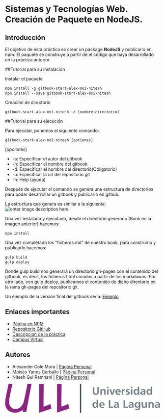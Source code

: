 # Sistemas y Tecnologías Web. Creación de Paquete en NodeJS.


## Introducción

El objetivo de esta práctica es crear un package **NodeJS** y publicarlo en npm. El paquete se construye a partir de el código que haya desarrollado en la práctica anterior.

##Tutorial para su instalación

Instalar el paquete

```shell
npm install -g gitbook-start-alex-moi-nitesh
npm install --save gitbook-start-alex-moi-nitesh
```

Creación de directorio

```shell
gitbook-start-alex-moi-nitesh -d [nombre directorio]
```

##Tutorial para su ejecución

Para ejecutar, ponemos el siguiente comando:

```shell
gitbook-start-alex-moi-nitesh [opciones]
```
[opciones] 
*    -a: Especificar el autor del gitbook
*    -n: Especificar el nombre del gitbook
*    -d: Especificar el nombre del directorio(Obligatorio)
*    -u: Especificar la url del repositorio git
*    -h: Help (ayuda)

Después de ejecutar el comando se genera una estructura de directorios para poder desarrollar un gitbook y publicarlo en github. 

La estructura que genera es similar a la siguiente:
![enter image description here](https://i.gyazo.com/f8eaf0e19ccf15b6ac25a19f3b02d009.png)

Una vez instalado y ejecutado, desde el directorio generado (Book en la imagen anterior) hacemos:

```shell
npm install
```

Una vez completado los "ficheros.md" de nuestro book, para construirlo y publicarlo hacemos:

```shell
gulp build
gulp deploy
```

Donde gulp build nos generará un directorio gh-pages con el contenido del gitbook, es decir, los ficheros html creados a partir de los markdowns. Por otro lado, con gulp deploy, publicamos el contenido de dicho directorio en la rama gh-pages del repositorio git.

Un ejemplo de la versión final del gitbook sería: [Ejemplo](https://alu0100782851.github.io/prueba/)


## Enlaces importantes
*  [Página en NPM](https://www.npmjs.com/package/gitbook-start-alex-moi-nitesh)
*  [Repositorio GitHub](https://github.com/ULL-ESIT-SYTW-1617/creacion-de-paquetes-y-modulos-en-nodejs-alex-moi)
*  [Descripción de la práctica](https://casianorodriguezleon.gitbooks.io/ull-esit-1617/content/practicas/practicanm.html)
*  [Campus Virtual](https://campusvirtual.ull.es/1617/course/view.php?id=1175)

## Autores

* Alexander Cole Mora   | [Página Personal](http://alu0100767421.github.io/)
* Moisés Yanes Carballo | [Página Personal](http://alu0100782851.github.io/)
* Nitesh Gul Ramnani    | [Página Personal](http://alu0100814651.github.io/blog/)

![Universidad de La Laguna](https://github.com/ULL-ESIT-SYTW-1617/tareas-iniciales-alex-moi/blob/master/images/logotipo-principal.png?raw=true)